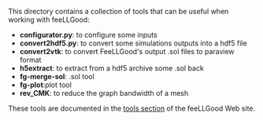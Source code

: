 This directory contains a collection of tools that can be useful when
working with feeLLGood:

* **configurator.py**: to configure some inputs
* **convert2hdf5.py**: to convert some simulations outputs into a hdf5 file
* **convert2vtk**: to convert FeeLLGood's output .sol files to paraview format
* **h5extract**: to extract from a hdf5 archive some .sol back
* **fg-merge-sol**: .sol tool
* **fg-plot**:plot tool
* **rev\_CMK**: to reduce the graph bandwidth of a mesh

These tools are documented in the [tools section][] of the feeLLGood Web
site.

[tools section]: https://feellgood.neel.cnrs.fr/tools.html
